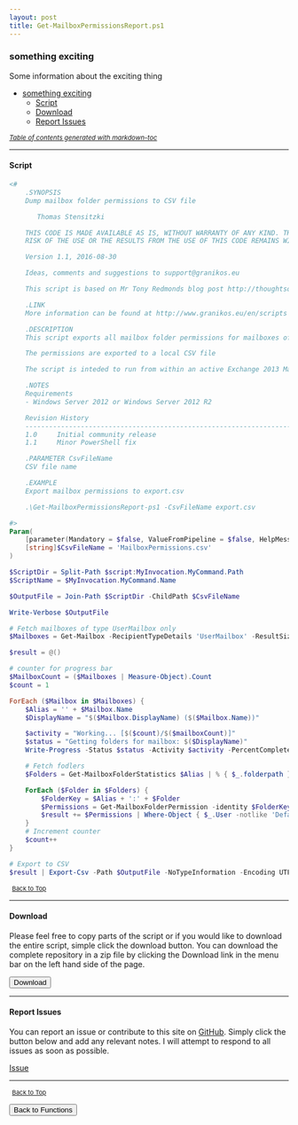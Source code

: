 ```yaml
---
layout: post
title: Get-MailboxPermissionsReport.ps1
---
```


### something exciting

Some information about the exciting thing

- [something exciting](#something-exciting)
  - [Script](#script)
  - [Download](#download)
  - [Report Issues](#report-issues)

<small><i><a href='http://ecotrust-canada.github.io/markdown-toc/'>Table of contents generated with markdown-toc</a></i></small>

---

#### Script

```powershell
<#
    .SYNOPSIS
    Dump mailbox folder permissions to CSV file

       Thomas Stensitzki

    THIS CODE IS MADE AVAILABLE AS IS, WITHOUT WARRANTY OF ANY KIND. THE ENTIRE
    RISK OF THE USE OR THE RESULTS FROM THE USE OF THIS CODE REMAINS WITH THE USER.

    Version 1.1, 2016-08-30

    Ideas, comments and suggestions to support@granikos.eu

    This script is based on Mr Tony Redmonds blog post http://thoughtsofanidlemind.com/2014/09/05/reporting-delegate-access-to-exchange-mailboxes/

    .LINK
    More information can be found at http://www.granikos.eu/en/scripts

    .DESCRIPTION
    This script exports all mailbox folder permissions for mailboxes of type "UserMailbox".

    The permissions are exported to a local CSV file

    The script is inteded to run from within an active Exchange 2013 Management Shell session.

    .NOTES
    Requirements
    - Windows Server 2012 or Windows Server 2012 R2

    Revision History
    --------------------------------------------------------------------------------
    1.0     Initial community release
    1.1     Minor PowerShell fix

    .PARAMETER CsvFileName
    CSV file name

    .EXAMPLE
    Export mailbox permissions to export.csv

    .\Get-MailboxPermissionsReport-ps1 -CsvFileName export.csv

#>
Param(
    [parameter(Mandatory = $false, ValueFromPipeline = $false, HelpMessage = 'CSV file name')]
    [string]$CsvFileName = 'MailboxPermissions.csv'
)

$ScriptDir = Split-Path $script:MyInvocation.MyCommand.Path
$ScriptName = $MyInvocation.MyCommand.Name

$OutputFile = Join-Path $ScriptDir -ChildPath $CsvFileName

Write-Verbose $OutputFile

# Fetch mailboxes of type UserMailbox only
$Mailboxes = Get-Mailbox -RecipientTypeDetails 'UserMailbox' -ResultSize Unlimited | Sort-Object

$result = @()

# counter for progress bar
$MailboxCount = ($Mailboxes | Measure-Object).Count
$count = 1

ForEach ($Mailbox in $Mailboxes) {
    $Alias = '' + $Mailbox.Name
    $DisplayName = "$($Mailbox.DisplayName) ($($Mailbox.Name))"

    $activity = "Working... [$($count)/$($mailboxCount)]"
    $status = "Getting folders for mailbox: $($DisplayName)"
    Write-Progress -Status $status -Activity $activity -PercentComplete (($count / $MailboxCount) * 100)

    # Fetch fodlers
    $Folders = Get-MailboxFolderStatistics $Alias | % { $_.folderpath } | % { $_.replace('/', '\') }

    ForEach ($Folder in $Folders) {
        $FolderKey = $Alias + ':' + $Folder
        $Permissions = Get-MailboxFolderPermission -identity $FolderKey -ErrorAction SilentlyContinue
        $result += $Permissions | Where-Object { $_.User -notlike 'Default' -and $_.User -notlike 'Anonymous' -and $_.AccessRights -notlike 'None' -and $_.AccessRights -notlike 'Owner' } | Select-Object @{name = 'Mailbox'; expression = { $DisplayName } }, FolderName, @{name = 'User'; expression = { $_.User -join ',' } }, @{name = 'AccessRights'; expression = { $_.AccessRights -join ',' } }
    }
    # Increment counter
    $count++
}

# Export to CSV
$result | Export-Csv -Path $OutputFile -NoTypeInformation -Encoding UTF8 -Delimiter ';' -Force
```

<span style="font-size:11px;"><a href="#"><i class="fas fa-caret-up" aria-hidden="true" style="color: white; margin-right:5px;"></i>Back to Top</a></span>

---

#### Download

Please feel free to copy parts of the script or if you would like to download the entire script, simple click the download button. You can download the complete repository in a zip file by clicking the Download link in the menu bar on the left hand side of the page.

<button class="btn" type="submit" onclick="window.open('/PowerShell/functions/exchange/Get-MailboxPermissionsReport.ps1')">
    <i class="fa fa-cloud-download-alt">
    </i>
        Download
</button>

---

#### Report Issues

You can report an issue or contribute to this site on <a href="https://github.com/BanterBoy/scripts-blog/issues">GitHub</a>. Simply click the button below and add any relevant notes. I will attempt to respond to all issues as soon as possible.

<!-- Place this tag where you want the button to render. -->

<a class="github-button" href="https://github.com/BanterBoy/scripts-blog/issues/new?title=Get-MailboxPermissionsReport.ps1&body=There is a problem with this function. Please find details below." data-show-count="true" aria-label="Issue BanterBoy/scripts-blog on GitHub">Issue</a>

---

<span style="font-size:11px;"><a href="#"><i class="fas fa-caret-up" aria-hidden="true" style="color: white; margin-right:5px;"></i>Back to Top</a></span>

<a href="/menu/_pages/functions.html">
    <button class="btn">
        <i class='fas fa-reply'>
        </i>
            Back to Functions
    </button>
</a>

[1]: http://ecotrust-canada.github.io/markdown-toc
[2]: https://github.com/googlearchive/code-prettify
